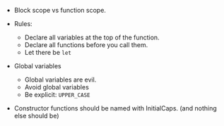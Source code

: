 * Block scope vs function scope.

* Rules:
	* Declare all variables at the top of the function.
	* Declare all functions before you call them.
	* Let there be `let`

* Global variables
	* Global variables are evil.
	* Avoid global variables
	* Be explicit: `UPPER_CASE`

* Constructor functions should be named with InitialCaps. (and nothing else should be)


